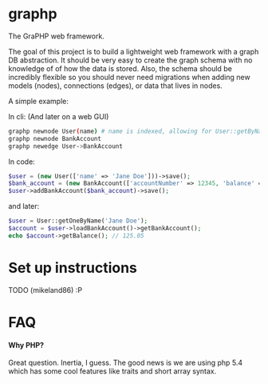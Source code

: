 graphp
======

The GraPHP web framework.

The goal of this project is to build a lightweight web framework with a graph DB abstraction. It should be very easy to create the graph schema with no knowledge of of how the data is stored. Also, the schema should be incredibly flexible so you should never need migrations when adding new models (nodes), connections (edges), or data that lives in nodes.

A simple example:

In cli: (And later on a web GUI)

```bash
graphp newnode User(name) # name is indexed, allowing for User::getByName()
graphp newnode BankAccount
graphp newedge User->BankAccount
```

In code:

```php
$user = (new User(['name' => 'Jane Doe']))->save();
$bank_account = (new BankAccount(['accountNumber' => 12345, 'balance' => 125.05]))->save();
$user->addBankAccount($bank_account)->save();
```

and later:

```php
$user = User::getOneByName('Jane Doe');
$account = $user->loadBankAccount()->getBankAccount();
echo $account->getBalance(); // 125.05
```

Set up instructions
======

TODO (mikeland86) :P

FAQ
======
#### Why PHP?
Great question. Inertia, I guess. The good news is we are using php 5.4 which has some cool features like traits and short array syntax.
